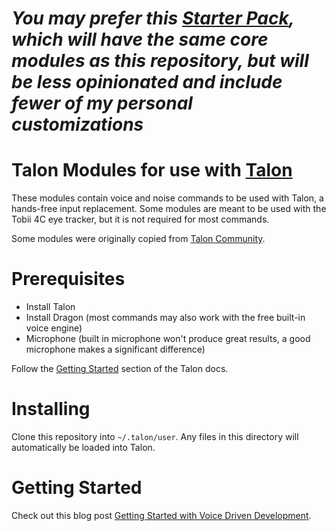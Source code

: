 # ***You may prefer this [Starter Pack](https://github.com/2shea/talon_starter_pack), which will have the same core modules as this repository, but will be less opinionated and include fewer of my personal customizations***

# Talon Modules for use with [Talon](https://talonvoice.com/)

These modules contain voice and noise commands to be used with Talon, a hands-free input replacement. Some modules are meant to be used with the Tobii 4C eye tracker, but it is not required for most commands.

Some modules were originally copied from [Talon Community](https://github.com/dwiel/talon_community).


# Prerequisites
- Install Talon
- Install Dragon (most commands may also work with the free built-in voice engine)
- Microphone (built in microphone won't produce great results, a good microphone makes a significant difference)

Follow the [Getting Started](https://talonvoice.com/docs/) section of the Talon docs.

# Installing
Clone this repository into `~/.talon/user`. Any files in this directory will automatically be loaded into Talon. 

# Getting Started
Check out this blog post [Getting Started with Voice Driven Development](https://whalequench.club/blog/2019/09/03/learning-to-speak-code.html).
